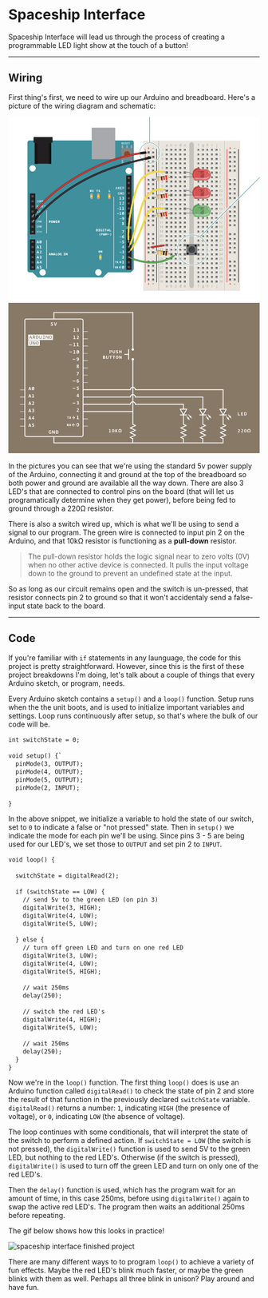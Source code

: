 # Spaceship Interface

Spaceship Interface will lead us through the process of creating a programmable LED light show at the touch of a button!

---
## Wiring
First thing's first, we need to wire up our Arduino and breadboard. Here's a picture of the wiring diagram and schematic:

![wiring diagram](./images/wiring-diagram.png)
![circuit schematic](./images/circuit-schematic.png)

In the pictures you can see that we're using the standard 5v power supply of the Arduino, connecting it and ground at the top
of the breadboard so both power and ground are available all the way down. There are also 3 LED's that are connected to
control pins on the board (that will let us programatically determine when they get power), before being fed to ground through a
220Ω resistor.

There is also a switch wired up, which is what we'll be using to send a signal to our program. The green wire is connected to
input pin 2 on the Arduino, and that 10kΩ resistor is functioning as a **pull-down** resistor.

>The pull-down resistor holds the logic signal near to zero volts (0V) when no other active device is connected.
It pulls the input voltage down to the ground to prevent an undefined state at the input.

So as long as our circuit remains open and the switch is un-pressed, that resistor connects pin 2 to ground so that it won't accidentaly send a false-input state back to the board.

---
## Code
If you're familiar with `if` statements in any launguage, the code for this project is pretty straightforward. However, since this is the first of these project breakdowns I'm doing, let's talk about a couple of things that every Arduino sketch, or program, needs.

Every Arduino sketch contains a `setup()` and a `loop()` function. Setup runs when the the unit boots, and is used to initialize important variables and settings. Loop runs continuously after setup, so that's where the bulk of our code will be.

```
int switchState = 0;

void setup() {`
  pinMode(3, OUTPUT);
  pinMode(4, OUTPUT);
  pinMode(5, OUTPUT);
  pinMode(2, INPUT);

}
```

In the above snippet, we initialize a variable to hold the state of our switch, set to `0` to indicate a false or "not pressed" state. Then in `setup()` we indicate the mode for each pin we'll be using. Since pins 3 - 5 are being used for our LED's, we set those to `OUTPUT` and set pin 2 to `INPUT`.

```
void loop() {

  switchState = digitalRead(2);

  if (switchState == LOW) {
    // send 5v to the green LED (on pin 3)
    digitalWrite(3, HIGH);
    digitalWrite(4, LOW);
    digitalWrite(5, LOW);

  } else {
    // turn off green LED and turn on one red LED
    digitalWrite(3, LOW);
    digitalWrite(4, LOW);
    digitalWrite(5, HIGH);

    // wait 250ms
    delay(250);

    // switch the red LED's
    digitalWrite(4, HIGH);
    digitalWrite(5, LOW);

    // wait 250ms
    delay(250);
  }
}
```

Now we're in the `loop()` function. The first thing `loop()` does is use an Arduino function called `digitalRead()` to check the state of pin 2 and store the result of that function in the previously declared `switchState` variable. `digitalRead()` returns a number: `1`, indicating `HIGH` (the presence of voltage), or `0`, indicating `LOW` (the absence of voltage).

The loop continues with some conditionals, that will interpret the state of the switch to perform a defined action. If `switchState = LOW` (the switch is not pressed), the `digitalWrite()` function is used to send 5V to the green LED, but nothing to the red LED's. Otherwise (if the switch is pressed), `digitalWrite()` is used to turn off the green LED and turn on only one of the red LED's.

Then the `delay()` function is used, which has the program wait for an amount of time, in this case 250ms, before using `digitalWrite()` again to swap the active red LED's. The program then waits an additional 250ms before repeating.

The gif below shows how this looks in practice!

![spaceship interface finished project](./images/finished-project-demo.gif)

There are many different ways to to program `loop()` to achieve a variety of fun effects. Maybe the red LED's blink much faster, or maybe the green blinks with them as well. Perhaps all three blink in unison? Play around and have fun.